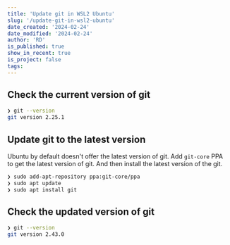 ```yaml
---
title: 'Update git in WSL2 Ubuntu'
slug: '/update-git-in-wsl2-ubuntu'
date_created: '2024-02-24'
date_modified: '2024-02-24'
author: 'RD'
is_published: true
show_in_recent: true
is_project: false
tags: 
---
```


## Check the current version of git
```bash
❯ git --version
git version 2.25.1
```

## Update git to the latest version
Ubuntu by default doesn't offer the latest version of git. 
Add `git-core` PPA to get the latest version of git.
And then install the latest version of the git.

```bash
❯ sudo add-apt-repository ppa:git-core/ppa
❯ sudo apt update
❯ sudo apt install git
```

## Check the updated version of git
```bash
❯ git --version
git version 2.43.0
```

